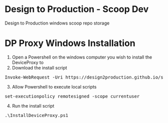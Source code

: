 # Design to Production - Scoop Dev
Design to Production windows scoop repo storage

# DP Proxy Windows Installation

1. Open a Powershell on the windows computer you wish to install the DeviceProxy to
2. Download the install script
<pre>
Invoke-WebRequest -Uri https://design2production.github.io/scoop-dev/InstallDeviceProxy.ps1 -OutFile InstallDeviceProxy.ps1
</pre>
3. Allow Powershell to execute local scripts
<pre>
set-executionpolicy remotesigned -scope currentuser
</pre>
4. Run the install script
<pre>
.\InstallDeviceProxy.ps1
</pre>

